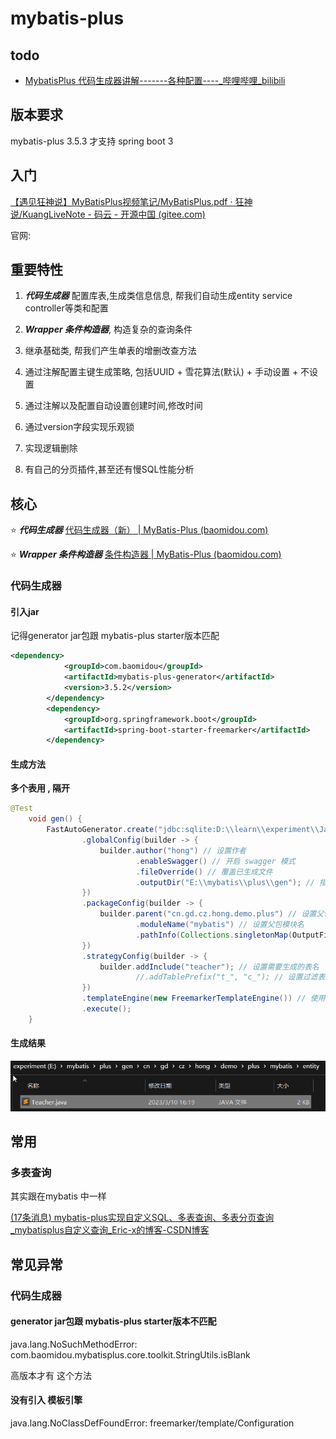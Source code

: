 # mybatis-plus

## todo

- [MybatisPlus 代码生成器讲解-------各种配置----_哔哩哔哩_bilibili](https://www.bilibili.com/video/BV1sq4y1V77p/?spm_id_from=333.999.0.0&vd_source=eabc2c22ae7849c2c4f31815da49f209)

## 版本要求

mybatis-plus 3.5.3 才支持 spring boot 3



## 入门

[【遇见狂神说】MyBatisPlus视频笔记/MyBatisPlus.pdf · 狂神说/KuangLiveNote - 码云 - 开源中国 (gitee.com)](https://gitee.com/kuangstudy/kuang_livenote/blob/master/%E3%80%90%E9%81%87%E8%A7%81%E7%8B%82%E7%A5%9E%E8%AF%B4%E3%80%91MyBatisPlus%E8%A7%86%E9%A2%91%E7%AC%94%E8%AE%B0/MyBatisPlus.pdf)

官网: 



## 重要特性

1. ***代码生成器*** 配置库表,生成类信息信息, 帮我们自动生成entity service controller等类和配置

2. ***Wrapper 条件构造器***, 构造复杂的查询条件

3. 继承基础类, 帮我们产生单表的增删改查方法

4. 通过注解配置主键生成策略, 包括UUID + 雪花算法(默认) + 手动设置 + 不设置

5. 通过注解以及配置自动设置创建时间,修改时间

6. 通过version字段实现乐观锁

7. 实现逻辑删除

8. 有自己的分页插件,甚至还有慢SQL性能分析



## 核心

⭐ ***代码生成器*** [代码生成器（新） | MyBatis-Plus (baomidou.com)](https://baomidou.com/pages/779a6e/)

⭐ ***Wrapper 条件构造器*** [条件构造器 | MyBatis-Plus (baomidou.com)](https://baomidou.com/pages/10c804/)



### 代码生成器



#### 引入jar

记得generator jar包跟 mybatis-plus starter版本匹配

```xml
<dependency>
            <groupId>com.baomidou</groupId>
            <artifactId>mybatis-plus-generator</artifactId>
            <version>3.5.2</version>
        </dependency>
        <dependency>
            <groupId>org.springframework.boot</groupId>
            <artifactId>spring-boot-starter-freemarker</artifactId>
        </dependency>
```

#### 生成方法

**多个表用 , 隔开**

```java
@Test
    void gen() {
        FastAutoGenerator.create("jdbc:sqlite:D:\\learn\\experiment\\Java\\learn\\mybatis\\sql\\db.sqlite", "", "")
                .globalConfig(builder -> {
                    builder.author("hong") // 设置作者
                            .enableSwagger() // 开启 swagger 模式
                            .fileOverride() // 覆盖已生成文件
                            .outputDir("E:\\mybatis\\plus\\gen"); // 指定输出目录
                })
                .packageConfig(builder -> {
                    builder.parent("cn.gd.cz.hong.demo.plus") // 设置父包名
                            .moduleName("mybatis") // 设置父包模块名
                            .pathInfo(Collections.singletonMap(OutputFile.xml, "E:\\mybatis\\plus\\gen")); // 设置mapperXml生成路径
                })
                .strategyConfig(builder -> {
                    builder.addInclude("teacher"); // 设置需要生成的表名
                            //.addTablePrefix("t_", "c_"); // 设置过滤表前缀
                })
                .templateEngine(new FreemarkerTemplateEngine()) // 使用Freemarker引擎模板，默认的是Velocity引擎模板
                .execute();
    }
```



#### 生成结果



![](https://raw.githubusercontent.com/HongXiaoHong/images/main/db/explorer_CcXdFaCe1a.png)

## 

## 常用

### 多表查询

其实跟在mybatis 中一样

[(17条消息) mybatis-plus实现自定义SQL、多表查询、多表分页查询_mybatisplus自定义查询_Eric-x的博客-CSDN博客](https://blog.csdn.net/weixin_47316183/article/details/124585722)

## 常见异常

### 代码生成器

#### generator jar包跟 mybatis-plus starter版本不匹配

java.lang.NoSuchMethodError: com.baomidou.mybatisplus.core.toolkit.StringUtils.isBlank

高版本才有 这个方法

#### 没有引入 模板引擎

java.lang.NoClassDefFoundError: freemarker/template/Configuration
